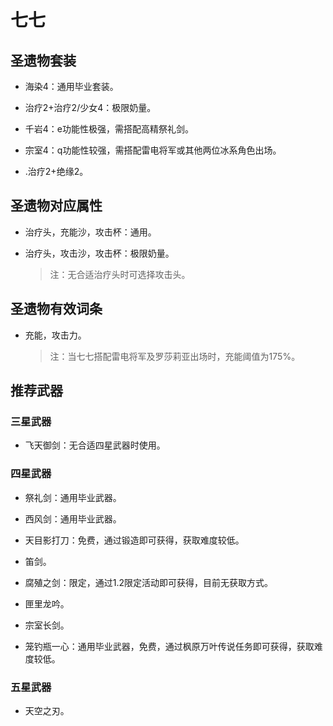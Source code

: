 # 七七

## 圣遗物套装  

- 海染4：通用毕业套装。  

- 治疗2+治疗2/少女4：极限奶量。  

- 千岩4：e功能性极强，需搭配高精祭礼剑。  

- 宗室4：q功能性较强，需搭配雷电将军或其他两位冰系角色出场。  

- .治疗2+绝缘2。  

## 圣遗物对应属性  

- 治疗头，充能沙，攻击杯：通用。  

- 治疗头，攻击沙，攻击杯：极限奶量。  

  > 注：无合适治疗头时可选择攻击头。  

## 圣遗物有效词条  

- 充能，攻击力。  

  > 注：当七七搭配雷电将军及罗莎莉亚出场时，充能阈值为175%。  

## 推荐武器  

### 三星武器  

- 飞天御剑：无合适四星武器时使用。  

### 四星武器  

- 祭礼剑：通用毕业武器。  

- 西风剑：通用毕业武器。  

- 天目影打刀：免费，通过锻造即可获得，获取难度较低。  

- 笛剑。  

- 腐殖之剑：限定，通过1.2限定活动即可获得，目前无获取方式。  

- 匣里龙吟。  

- 宗室长剑。  

- 笼钓瓶一心：通用毕业武器，免费，通过枫原万叶传说任务即可获得，获取难度较低。  

### 五星武器  

- 天空之刃。
